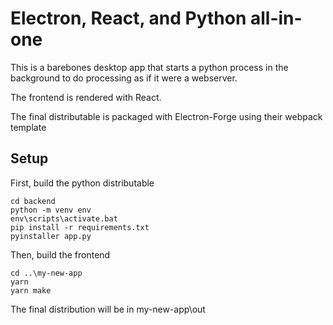 # Electron, React, and Python all-in-one

This is a barebones desktop app that starts a python process in the background to do processing as if it were a webserver.

The frontend is rendered with React.

The final distributable is packaged with Electron-Forge using their webpack template

## Setup

First, build the python distributable
```
cd backend
python -m venv env
env\scripts\activate.bat
pip install -r requirements.txt
pyinstaller app.py
```

Then, build the frontend
```
cd ..\my-new-app
yarn
yarn make
```

The final distribution will be in my-new-app\out 